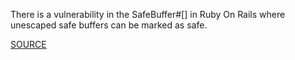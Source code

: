 There is a vulnerability in the SafeBuffer#[] in Ruby On Rails where unescaped safe buffers can be marked as safe.

[SOURCE](https://groups.google.com/group/rubyonrails-security/browse_thread/thread/edd28f1e3d04e913?pli=1)